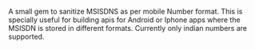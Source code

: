 A small gem to sanitize MSISDNS as per mobile Number format. This is specially useful for building apis for Android or Iphone apps where the MSISDN is stored in different formats. Currently only indian numbers are supported. 
